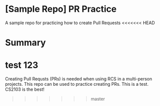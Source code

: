 # [Sample Repo] PR Practice
A sample repo for practicing how to create Pull Requests
<<<<<<< HEAD
# Summary
test 123
=======
Creating Pull Requsts (PRs) is needed when using RCS in a multi-person projects. This repo can be used to practice creating PRs.
This is a test.
CS2103 is the best!
>>>>>>> master
